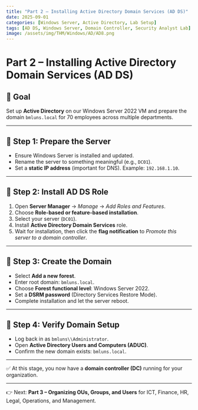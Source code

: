 ```yaml
---
title: "Part 2 – Installing Active Directory Domain Services (AD DS)"
date: 2025-09-01
categories: [Windows Server, Active Directory, Lab Setup]
tags: [AD DS, Windows Server, Domain Controller, Security Analyst Lab]
image: /assets/img/THM/Windows/AD/AD8.png
---
```


# Part 2 – Installing Active Directory Domain Services (AD DS)

## 🎯 Goal
Set up **Active Directory** on our Windows Server 2022 VM and prepare the domain `bmluns.local` for 70 employees across multiple departments.

---

## 🔹 Step 1: Prepare the Server
- Ensure Windows Server is installed and updated.  
- Rename the server to something meaningful (e.g., `DC01`).  
- Set a **static IP address** (important for DNS). Example: `192.168.1.10`.  

---

## 🔹 Step 2: Install AD DS Role
1. Open **Server Manager** → *Manage* → *Add Roles and Features*.  
2. Choose **Role-based or feature-based installation**.  
3. Select your server (`DC01`).  
4. Install **Active Directory Domain Services** role.  
5. Wait for installation, then click the **flag notification** to *Promote this server to a domain controller*.  

---

## 🔹 Step 3: Create the Domain
- Select **Add a new forest**.  
- Enter root domain: `bmluns.local`.  
- Choose **Forest functional level**: Windows Server 2022.  
- Set a **DSRM password** (Directory Services Restore Mode).  
- Complete installation and let the server reboot.  

---

## 🔹 Step 4: Verify Domain Setup
- Log back in as `bmluns\\Administrator`.  
- Open **Active Directory Users and Computers (ADUC)**.  
- Confirm the new domain exists: `bmluns.local`.  

---

✅ At this stage, you now have a **domain controller (DC)** running for your organization.

---

👉 Next: **Part 3 – Organizing OUs, Groups, and Users** for ICT, Finance, HR, Legal, Operations, and Management.
